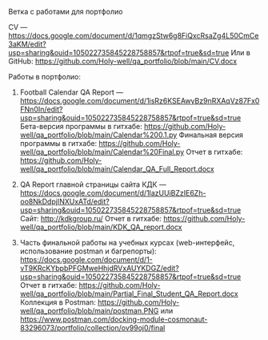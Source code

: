 Ветка с работами для портфолио

CV — https://docs.google.com/document/d/1qmgzStw6g8FiQxcRsaZg4L50CmCe3aKM/edit?usp=sharing&ouid=105022735845228758857&rtpof=true&sd=true
Или в GitHub: https://github.com/Holy-well/qa_portfolio/blob/main/CV.docx

Работы в портфолио:

1) Football Calendar QA Report — https://docs.google.com/document/d/1isRz6KSEAwyBz9nRXAqVz87Fx0FNn0In/edit?usp=sharing&ouid=105022735845228758857&rtpof=true&sd=true
Бета-версия программы в гитхабе: https://github.com/Holy-well/qa_portfolio/blob/main/Calendar%200.1.py
Финальная версия программы в гитхабе: https://github.com/Holy-well/qa_portfolio/blob/main/Calendar%20Final.py
Отчет в гитхабе: https://github.com/Holy-well/qa_portfolio/blob/main/Calendar_QA_Full_Report.docx

2) QA Report главной страницы сайта КДК — https://docs.google.com/document/d/1lazUUiBZzIE6Zh-oo8NkDdpjINXUxATd/edit?usp=sharing&ouid=105022735845228758857&rtpof=true&sd=true
Сайт: http://kdkgroup.ru/
Отчет в гитхабе: https://github.com/Holy-well/qa_portfolio/blob/main/KDK_QA_report.docx

3) Часть финальной работы на учебных курсах (web-интерфейс, использование postman и багрепорты): https://docs.google.com/document/d/1-vT9KRcKYbpbPFGMweHhjdRVxAUYKDGZ/edit?usp=sharing&ouid=105022735845228758857&rtpof=true&sd=true
Отчет в гитхабе: https://github.com/Holy-well/qa_portfolio/blob/main/Partial_Final_Student_QA_Report.docx
Коллекция в Postman: https://github.com/Holy-well/qa_portfolio/blob/main/postman.PNG или https://www.postman.com/docking-module-cosmonaut-83296073/portfolio/collection/ov99oj0/final
